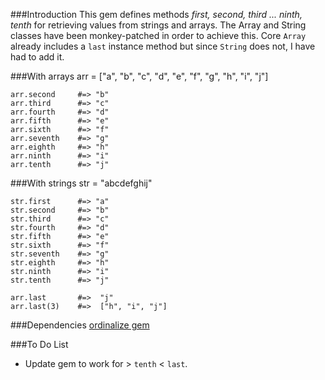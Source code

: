 ###Introduction
This gem defines methods _first, second, third ... ninth, tenth_ for retrieving values from strings and arrays. The Array and String classes have been monkey-patched in order to achieve this. Core `Array` already includes a `last` instance method but since `String` does not, I have had to add it.

###With arrays
    arr = ["a", "b", "c", "d", "e", "f", "g", "h", "i", "j"]
    
    arr.second     #=> "b"
    arr.third      #=> "c"
    arr.fourth     #=> "d"
    arr.fifth      #=> "e"
    arr.sixth      #=> "f"
    arr.seventh    #=> "g"
    arr.eighth     #=> "h"
    arr.ninth      #=> "i"
    arr.tenth      #=> "j"

###With strings
    str = "abcdefghij"
    
    str.first      #=> "a"
    str.second     #=> "b"
    str.third      #=> "c"
    str.fourth     #=> "d"
    str.fifth      #=> "e"
    str.sixth      #=> "f"
    str.seventh    #=> "g"
    str.eighth     #=> "h"
    str.ninth      #=> "i"
    str.tenth      #=> "j"
    
    arr.last       #=>  "j"
    arr.last(3)    #=>  ["h", "i", "j"]

###Dependencies
[ordinalize gem](https://rubygems.org/gems/ordinalize)

###To Do List

* Update gem to work for > `tenth` < `last`.